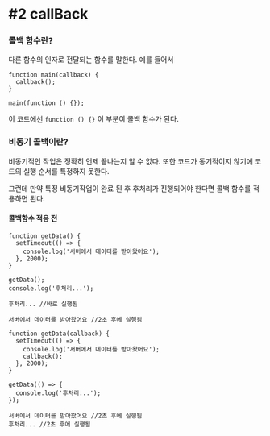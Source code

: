 # #2 callBack

### 콜백 함수란?

다른 함수의 인자로 전달되는 함수를 말한다. 예를 들어서

```tsx
function main(callback) {
  callback();
}

main(function () {});
```

이 코드에선 `function () {}` 이 부분이 콜백 함수가 된다.

### 비동기 콜백이란?

비동기적인 작업은 정확히 언제 끝나는지 알 수 없다. 또한 코드가 동기적이지 않기에 코드의 실행 순서를 특정하지 못한다.

그런데 만약 특정 비동기작업이 완료 된 후 후처리가 진행되어야 한다면 콜백 함수를 적용하면 된다.

#### 콜백함수 적용 전

```tsx
function getData() {
  setTimeout(() => {
    console.log('서버에서 데이터를 받아왔어요');
  }, 2000);
}

getData();
console.log('후처리...');
```

```
후처리... //바로 실행됨

서버에서 데이터를 받아왔어요 //2초 후에 실행됨
```

```tsx
function getData(callback) {
  setTimeout(() => {
    console.log('서버에서 데이터를 받아왔어요');
    callback();
  }, 2000);
}

getData(() => {
  console.log('후처리...');
});
```

```
서버에서 데이터를 받아왔어요 //2초 후에 실행됨
후처리... //2초 후에 실행됨
```
